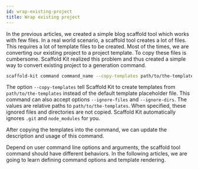 ```yaml
---
id: wrap-existing-project
title: Wrap existing project
---
```


In the previous articles, we created a simple blog scaffold tool which works
with few files. In a real world scenario, a scaffold tool creates a lot of
files. This requires a lot of template files to be created. Most of the times,
we are converting our existing project to a project template. To copy these
files is cumbersome. Scaffold Kit realized this problem and thus created a
simple way to convert existing project to a generation command.

```bash
scaffold-kit command command_name --copy-templates path/to/the-templates
```

The option `--copy-templates` tell Scaffold Kit to create templates from
`path/to/the-templates` instead of the default template placeholder file. This
command can also accept options `--ignore-files` and `--ignore-dirs`. The values
are relative paths to `path/to/the-templates`. When specified, these ignored
files and directories are not copied. Scaffold Kit automatically ignores `.git`
and `node_modules` for you.

After copying the templates into the command, we can update the description and
usage of this command.

Depend on user command line options and arguments, the scaffold tool command
should have different behaviors. In the following articles, we are going to
learn defining command options and template rendering.
